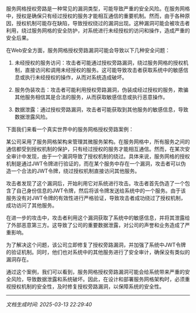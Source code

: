 服务网格授权旁路是一种常见的漏洞类型，可能导致严重的安全风险。在服务网格中，授权是确保只有经过授权的服务才能相互通信的重要机制。然而，由于各种原因，授权机制可能存在缺陷，导致授权绕过的漏洞出现。这种漏洞可能会被攻击者利用，绕过服务网格的安全防护，对系统进行未经授权的访问和操作，造成严重的安全后果。

在Web安全方面，服务网格授权旁路漏洞可能会导致以下几种安全问题：

1. 未经授权的服务访问：攻击者可能通过授权旁路漏洞，绕过服务网格的授权机制，直接访问和调用未经授权的服务。这可能导致攻击者获取系统中的敏感信息或执行未经授权的操作，从而对系统造成破坏。

2. 服务伪装攻击：攻击者可能利用授权旁路漏洞，伪装成经过授权的服务，欺骗其他服务相信其是合法的服务，从而获取敏感信息或执行恶意操作。

3. 数据泄露：通过授权旁路漏洞，攻击者可能获取到其他服务的敏感信息，导致数据泄露风险。

下面我们来看一个真实世界中的服务网格授权旁路案例：

某公司采用了服务网格架构来管理其微服务架构。在服务网格中，所有服务之间的通信都受到授权机制的保护，只有经过授权的服务才能相互通信。然而，在某次安全审计中发现，由于一个漏洞导致了授权机制的绕过。具体来说，服务网格的授权机制是通过JWT令牌进行验证的，而在某个服务中存在一个漏洞，攻击者可以伪造一个合法的JWT令牌，绕过授权机制直接访问其他服务。

攻击者发现了这个漏洞后，开始利用它对系统进行攻击。攻击者首先伪造了一个包含了自己身份信息的JWT令牌，然后将该令牌发送给系统中的一个服务。由于该服务没有对JWT令牌的有效性进行严格验证，导致攻击者成功绕过了授权机制，成功访问了其他服务。

在进一步的攻击中，攻击者利用这个漏洞获取了系统中的敏感信息，并将其泄露给了外部恶意第三方。这导致了公司的重要数据泄露，对公司的声誉和业务造成了严重影响。

为了解决这个问题，该公司立即修复了授权旁路漏洞，并加强了系统中JWT令牌的验证机制。同时，他们也对系统中的其他服务进行了安全审计，确保没有类似的漏洞存在。

通过这个案例，我们可以看到，服务网格授权旁路漏洞可能会给系统带来严重的安全风险，导致数据泄露和系统破坏。因此，在设计和部署服务网格架构时，必须重视授权机制的安全性，及时修复授权旁路漏洞，以保障系统的安全性。

---

*文档生成时间: 2025-03-13 22:29:40*












